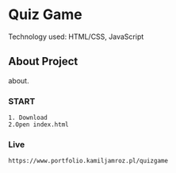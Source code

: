 # Quiz Game

Technology used: HTML/CSS, JavaScript

## About Project

about.

### START

```
1. Download
2.Open index.html
```

### Live

```
https://www.portfolio.kamiljamroz.pl/quizgame
```


